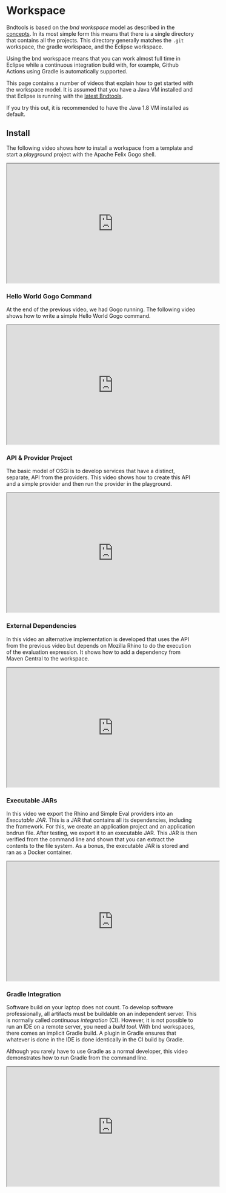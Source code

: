 ---
---

# Workspace

Bndtools is based on the _bnd workspace_ model as described in the [concepts](concepts.html). In its most simple form
this means that there is a single directory that contains all the projects. This directory generally matches
the `.git` workspace, the gradle workspace, and the Eclipse workspace.

Using the bnd workspace means that you can work almost full time in Eclipse while a continuous integration build
with, for example, Github Actions using Gradle is automatically supported.

This page contains a number of videos that explain how to get started with the workspace model. It is assumed 
that you have a Java VM installed and that Eclipse is running with the [latest Bndtools](installation.md).

If you try this out, it is recommended to have the Java 1.8 VM installed as default.

## Install

The following video shows how to install a workspace from a template and start a _playground_ project with the 
Apache Felix Gogo shell.

<iframe width="560" height="315" src="https://www.youtube.com/embed/N5pX01XTCBE" frameborder="1" allow="accelerometer; autoplay; encrypted-media; gyroscope; picture-in-picture" allowfullscreen></iframe>

### Hello World Gogo Command

At the end of the previous video, we had Gogo running. The following video shows how to write a simple Hello World 
Gogo command. 

<iframe width="560" height="315" src="https://www.youtube.com/embed/0Z7EklHaugg" frameborder="1" allow="accelerometer; autoplay; encrypted-media; gyroscope; picture-in-picture" allowfullscreen></iframe>

### API & Provider Project

The basic model of OSGi is to develop services that have a distinct, separate, API from the providers. This video shows
how to create this API and a simple provider and then run the provider in the playground.

<iframe width="560" height="315" src="https://www.youtube.com/embed/s-erxgdkjlk" frameborder="1" allow="accelerometer; autoplay; encrypted-media; gyroscope; picture-in-picture" allowfullscreen></iframe>

### External Dependencies

In this video an alternative implementation is developed that uses the API from the previous video but depends on
Mozilla Rhino to do the execution of the evaluation expression. It shows how to add a dependency from Maven
Central to the workspace.

<iframe width="560" height="315" src="https://www.youtube.com/embed/2lbDpldOn9I" frameborder="1" allow="accelerometer; autoplay; encrypted-media; gyroscope; picture-in-picture" allowfullscreen></iframe>


### Executable JARs

In this video we export the Rhino and Simple Eval providers into an _Executable JAR_. This is a JAR that contains all its
dependencies, including the framework. For this, we create an application project and an application bndrun file. After
testing, we export it to an executable JAR. This JAR is then verified from the command line and shown that you can
extract the contents to the file system. As a bonus, the executable JAR is stored and ran as a Docker container.

<iframe width="560" height="315" src="https://www.youtube.com/embed/QYEhlWmvcyU" frameborder="1" allow="accelerometer; autoplay; encrypted-media; gyroscope; picture-in-picture" allowfullscreen></iframe>
 
 ### Gradle Integration
 
 Software build on your laptop does not count. To develop software professionally, all artifacts must be buildable on an independent server. This is normally called
 _continuous integration_ (CI). However, it is not possible to run an IDE on a remote server, you need a _build tool_. With bnd workspaces, there comes an
 implicit Gradle build. A plugin in Gradle ensures that whatever is done in the IDE is done identically in the CI build by Gradle.
 
 Although you rarely have to use Gradle as a normal developer, this video demonstrates how to run Gradle from the command line.
 
 <iframe width="560" height="315" src="https://www.youtube.com/embed/YtUVSJQ2gwE" frameborder="1" allow="accelerometer; autoplay; encrypted-media; gyroscope; picture-in-picture" allowfullscreen></iframe>
 